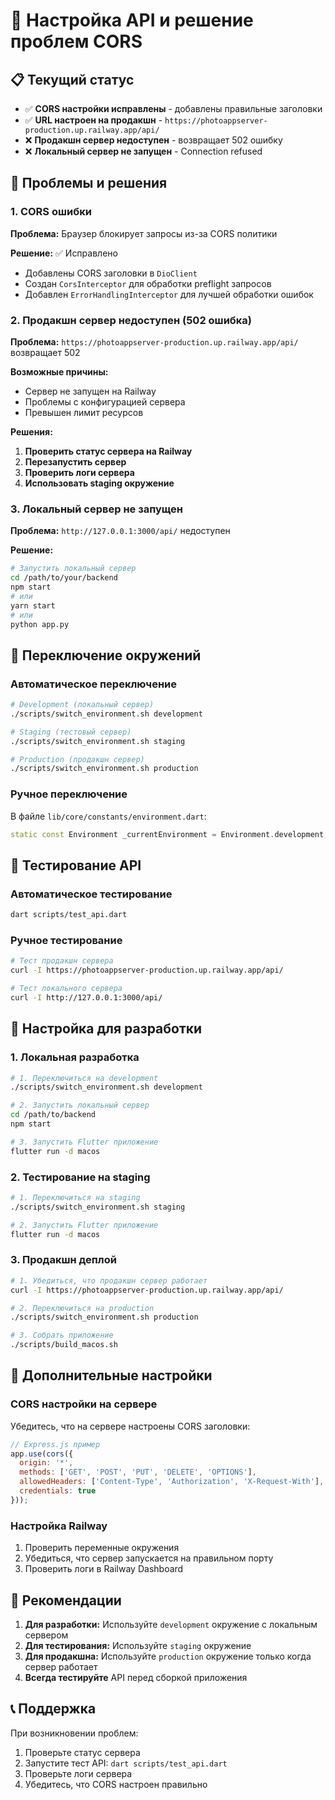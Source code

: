 # 🔧 Настройка API и решение проблем CORS

## 📋 Текущий статус

- ✅ **CORS настройки исправлены** - добавлены правильные заголовки
- ✅ **URL настроен на продакшн** - `https://photoappserver-production.up.railway.app/api/`
- ❌ **Продакшн сервер недоступен** - возвращает 502 ошибку
- ❌ **Локальный сервер не запущен** - Connection refused

## 🚨 Проблемы и решения

### 1. CORS ошибки
**Проблема:** Браузер блокирует запросы из-за CORS политики

**Решение:** ✅ Исправлено
- Добавлены CORS заголовки в `DioClient`
- Создан `CorsInterceptor` для обработки preflight запросов
- Добавлен `ErrorHandlingInterceptor` для лучшей обработки ошибок

### 2. Продакшн сервер недоступен (502 ошибка)
**Проблема:** `https://photoappserver-production.up.railway.app/api/` возвращает 502

**Возможные причины:**
- Сервер не запущен на Railway
- Проблемы с конфигурацией сервера
- Превышен лимит ресурсов

**Решения:**
1. **Проверить статус сервера на Railway**
2. **Перезапустить сервер**
3. **Проверить логи сервера**
4. **Использовать staging окружение**

### 3. Локальный сервер не запущен
**Проблема:** `http://127.0.0.1:3000/api/` недоступен

**Решение:**
```bash
# Запустить локальный сервер
cd /path/to/your/backend
npm start
# или
yarn start
# или
python app.py
```

## 🔄 Переключение окружений

### Автоматическое переключение
```bash
# Development (локальный сервер)
./scripts/switch_environment.sh development

# Staging (тестовый сервер)
./scripts/switch_environment.sh staging

# Production (продакшн сервер)
./scripts/switch_environment.sh production
```

### Ручное переключение
В файле `lib/core/constants/environment.dart`:
```dart
static const Environment _currentEnvironment = Environment.development; // или staging, production
```

## 🧪 Тестирование API

### Автоматическое тестирование
```bash
dart scripts/test_api.dart
```

### Ручное тестирование
```bash
# Тест продакшн сервера
curl -I https://photoappserver-production.up.railway.app/api/

# Тест локального сервера
curl -I http://127.0.0.1:3000/api/
```

## 📝 Настройка для разработки

### 1. Локальная разработка
```bash
# 1. Переключиться на development
./scripts/switch_environment.sh development

# 2. Запустить локальный сервер
cd /path/to/backend
npm start

# 3. Запустить Flutter приложение
flutter run -d macos
```

### 2. Тестирование на staging
```bash
# 1. Переключиться на staging
./scripts/switch_environment.sh staging

# 2. Запустить Flutter приложение
flutter run -d macos
```

### 3. Продакшн деплой
```bash
# 1. Убедиться, что продакшн сервер работает
curl -I https://photoappserver-production.up.railway.app/api/

# 2. Переключиться на production
./scripts/switch_environment.sh production

# 3. Собрать приложение
./scripts/build_macos.sh
```

## 🔧 Дополнительные настройки

### CORS настройки на сервере
Убедитесь, что на сервере настроены CORS заголовки:
```javascript
// Express.js пример
app.use(cors({
  origin: '*',
  methods: ['GET', 'POST', 'PUT', 'DELETE', 'OPTIONS'],
  allowedHeaders: ['Content-Type', 'Authorization', 'X-Request-With'],
  credentials: true
}));
```

### Настройка Railway
1. Проверить переменные окружения
2. Убедиться, что сервер запускается на правильном порту
3. Проверить логи в Railway Dashboard

## 🚀 Рекомендации

1. **Для разработки:** Используйте `development` окружение с локальным сервером
2. **Для тестирования:** Используйте `staging` окружение
3. **Для продакшна:** Используйте `production` окружение только когда сервер работает
4. **Всегда тестируйте** API перед сборкой приложения

## 📞 Поддержка

При возникновении проблем:
1. Проверьте статус сервера
2. Запустите тест API: `dart scripts/test_api.dart`
3. Проверьте логи сервера
4. Убедитесь, что CORS настроен правильно

